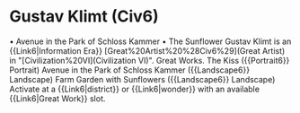 # Gustav Klimt (Civ6)

• Avenue in the Park of Schloss Kammer
• The Sunflower
Gustav Klimt is an {{Link6|Information Era}} [Great%20Artist%20%28Civ6%29](Great Artist) in "[Civilization%20VI](Civilization VI)".
Great Works.
The Kiss ({{Portrait6}} Portrait)
Avenue in the Park of Schloss Kammer ({{Landscape6}} Landscape)
Farm Garden with Sunflowers ({{Landscape6}} Landscape)
Activate at a {{Link6|district}} or {{Link6|wonder}} with an available {{Link6|Great Work}} slot.